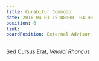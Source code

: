 ```yaml
---
title: Curabitur Commodo
date: 2016-04-01 15:08:00 -04:00
position: 6
link: 
boardPosition: External Advisor
---
```


Sed Cursus Erat, *Velorci Rhoncus*
